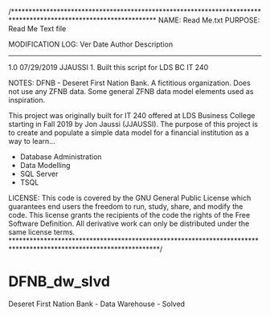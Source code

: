 /*****************************************************************************************************************
NAME:    Read Me.txt
PURPOSE: Read Me Text file

MODIFICATION LOG:
Ver      Date        Author        Description
-----   ----------   -----------   -------------------------------------------------------------------------------
1.0     07/29/2019   JJAUSSI       1. Built this script for LDS BC IT 240


NOTES:
DFNB - Deseret First Nation Bank. A fictitious organization. Does not use any ZFNB data. Some general ZFNB 
data model elements used as inspiration.

This project was originally built for IT 240 offered at LDS Business College starting in Fall 2019 by Jon Jaussi (JJAUSSI).
The purpose of this project is to create and populate a simple data model for a financial institution as a way to
learn...
- Database Administration
- Data Modelling
- SQL Server
- TSQL


LICENSE: 
This code is covered by the GNU General Public License which guarantees end users
the freedom to run, study, share, and modify the code. This license grants the recipients
of the code the rights of the Free Software Definition. All derivative work can only be
distributed under the same license terms.
******************************************************************************************************************/
# DFNB_dw_slvd
Deseret First Nation Bank - Data Warehouse - Solved
